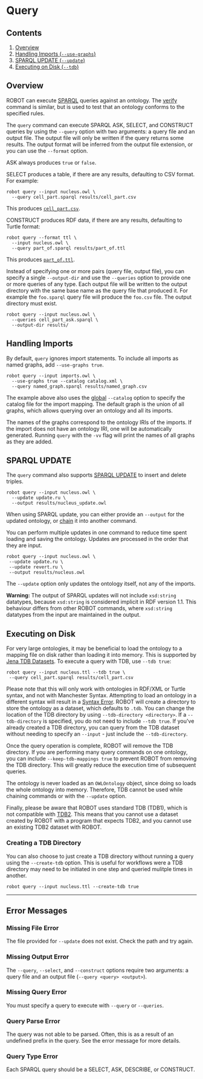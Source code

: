 # Query

## Contents

1. [Overview](#overview)
2. [Handling Imports (`--use-graphs`)](#handling-imports)
3. [SPARQL UPDATE (`--update`)](#sparql-update)
4. [Executing on Disk (`--tdb`)](#executing-on-disk)

## Overview

ROBOT can execute <a href="https://www.w3.org/TR/rdf-sparql-query/" target="_blank">SPARQL</a>
queries against an ontology. The [verify](/verify) command is similar, but is used to test that an ontology conforms to the specified rules.

The `query` command can execute SPARQL ASK, SELECT, and CONSTRUCT queries by using the `--query` option with two arguments: a query file and an output file. The output file will only be written if the query returns some results. The output format will be inferred from the output file extension, or you can use the `--format` option.

ASK always produces `true` or `false`.

SELECT produces a table, if there are any results, defaulting to CSV format. For example:

    robot query --input nucleus.owl \
      --query cell_part.sparql results/cell_part.csv

This produces <a href="/examples/cell_part.csv" target="_blank">`cell_part.csv`</a>.

CONSTRUCT produces RDF data, if there are any results, defaulting to Turtle format:

    robot query --format ttl \
      --input nucleus.owl \
      --query part_of.sparql results/part_of.ttl

This produces <a href="/examples/part_of.ttl" target="_blank">`part_of.ttl`</a>.

Instead of specifying one or more pairs (query file, output file), you can specify a single `--output-dir` and use the `--queries` option to provide one or more queries of any type. Each output file will be written to the output directory with the same base name as the query file that produced it. For example the `foo.sparql` query file will produce the `foo.csv` file. The output directory must exist.

    robot query --input nucleus.owl \
      --queries cell_part_ask.sparql \
      --output-dir results/

## Handling Imports

By default, `query` ignores import statements. To include all imports as named graphs, add `--use-graphs true`. 

    robot query --input imports.owl \
      --use-graphs true --catalog catalog.xml \
      --query named_graph.sparql results/named_graph.csv
      
The example above also uses the [global](/global)  `--catalog` option to specify the catalog file for the import mapping. The default graph is the union of all graphs, which allows querying over an ontology and all its imports.

The names of the graphs correspond to the ontology IRIs of the imports. If the import does not have an ontology IRI, one will be automatically generated. Running `query` with the `-vv` flag will print the names of all graphs as they are added.

## SPARQL UPDATE

The `query` command also supports [SPARQL UPDATE](https://www.w3.org/TR/sparql11-update/) to insert and delete triples.

    robot query --input nucleus.owl \
      --update update.ru \
      --output results/nucleus_update.owl

When using SPARQL update, you can either provide an `--output` for the updated ontology, or [chain](/chaining) it into another command.

You can perform multiple updates in one command to reduce time spent loading and saving the ontology. Updates are processed in the order that they are input.

    robot query --input nucleus.owl \
     --update update.ru \
     --update revert.ru \
     --output results/nucleus.owl

The `--update` option only updates the ontology itself, not any of the imports.

**Warning:** The output of SPARQL updates will not include `xsd:string` datatypes, because `xsd:string` is considered implicit in RDF version 1.1. This behaviour differs from other ROBOT commands, where `xsd:string` datatypes from the input are maintained in the output.

## Executing on Disk

For very large ontologies, it may be beneficial to load the ontology to a mapping file on disk rather than loading it into memory. This is supported by [Jena TDB Datasets](http://jena.apache.org/documentation/tdb/datasets.html). To execute a query with TDB, use `--tdb true`:
 
    robot query --input nucleus.ttl --tdb true \
     --query cell_part.sparql results/cell_part.csv
 
Please note that this will only work with ontologies in RDF/XML or Turtle syntax, and not with Manchester Syntax. Attempting to load an ontology in a different syntax will result in a [Syntax Error](errors#syntax-error). ROBOT will create a directory to store the ontology as a dataset, which defaults to `.tdb`. You can change the location of the TDB directory by using `--tdb-directory <directory>`. If a `--tdb-directory` is specified, you do not need to include `--tdb true`. If you've already created a TDB directory, you can query from the TDB dataset without needing to specify an `--input` - just include the `--tdb-directory`.

Once the query operation is complete, ROBOT will remove the TDB directory. If you are performing many query commands on one ontology, you can include `--keep-tdb-mappings true` to prevent ROBOT from removing the TDB directory. This will greatly reduce the execution time of subsequent queries.

The ontology is never loaded as an `OWLOntology` object, since doing so loads the whole ontology into memory. Therefore, TDB cannot be used while chaining commands or with the `--update` option.

Finally, please be aware that ROBOT uses standard TDB (TDB1), which is not compatible with [TDB2](https://jena.apache.org/documentation/tdb2/). This means that you cannot use a dataset created by ROBOT with a program that expects TDB2, and you cannot use an existing TDB2 dataset with ROBOT.

### Creating a TDB Directory

You can also choose to just create a TDB directory without running a query using the `--create-tdb` option. This is useful for workflows were a TDB directory may need to be initiated in one step and queried mulitple times in another.

```
robot query --input nucleus.ttl --create-tdb true
```

---

## Error Messages

### Missing File Error

The file provided for `--update` does not exist. Check the path and try again.

### Missing Output Error

The `--query`, `--select`, and `--construct` options require two arguments: a query file and an output file (`--query <query> <output>`). 

### Missing Query Error

You must specify a query to execute with `--query` or `--queries`.

### Query Parse Error

The query was not able to be parsed. Often, this is as a result of an undefined prefix in the query. See the error message for more details.

### Query Type Error

Each SPARQL query should be a SELECT, ASK, DESCRIBE, or CONSTRUCT.
